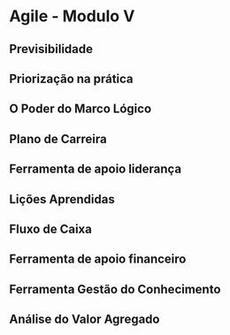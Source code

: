 # Agile - Modulo V

## Previsibilidade

## Priorização na prática

## O Poder do Marco Lógico

## Plano de Carreira

## Ferramenta de apoio liderança

## Lições Aprendidas

## Fluxo de Caixa

## Ferramenta de apoio financeiro

## Ferramenta Gestão do Conhecimento

## Análise do Valor Agregado

